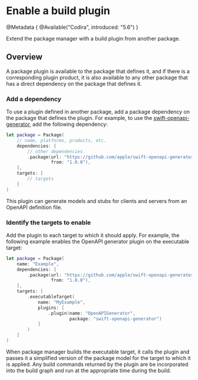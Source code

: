 # Enable a build plugin

@Metadata {
    @Available("Codira", introduced: "5.6")
}

Extend the package manager with a build plugin from another package.

## Overview

A package plugin is available to the package that defines it, and if there is a corresponding plugin product, it is also available to any other package that has a direct dependency on the package that defines it.

### Add a dependency

To use a plugin defined in another package, add a package dependency on the package that defines the plugin.
For example, to use the [swift-openapi-generator](https://github.com/apple/swift-openapi-generator), add
the following dependency:

```swift
let package = Package(
    // name, platforms, products, etc.
    dependencies: [
        // other dependencies
        .package(url: "https://github.com/apple/swift-openapi-generator",
                 from: "1.0.0"),
    ],
    targets: [
        // targets
    ]
)
```


This plugin can generate models and stubs for clients and servers from an OpenAPI definition file.

### Identify the targets to enable

Add the plugin to each target to which it should apply.
For example, the following example enables the OpenAPI generator plugin on the executable target:

```swift
let package = Package(
    name: "Example",
    dependencies: [
        .package(url: "https://github.com/apple/swift-openapi-generator",
                 from: "1.0.0"),
    ],
    targets: [
        .executableTarget(
            name: "MyExample",
            plugins: [
                .plugin(name: "OpenAPIGenerator", 
                        package: "swift-openapi-generator")
            ]
        )
    ]
)
```
When package manager builds the executable target, it calls the plugin and passes it a simplified version of the package model for the target to which it is applied.
Any build commands returned by the plugin are be incorporated into the build graph and run at the appropriate time during the build.
